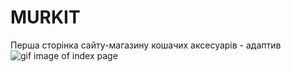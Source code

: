 # MURKIT
Перша сторінка сайту-магазину кошачих аксесуарів - адаптив
![gif image of index page](https://github.com/NataTimos/MURKIT/main/images/Mutkit_index.gif "Index page")

